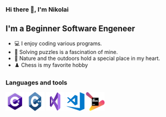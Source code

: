 ### Hi there 👋, I'm Nikolai

## I'm a Beginner Software Engeneer

- 💻 I enjoy coding various programs.
- 🤔 Solving puzzles is a fascination of mine.
- 🌳 Nature and the outdoors hold a special place in my heart.
- ♟️ Chess is my favorite hobby

### Languages and tools
<img src="https://github.com/4eever/4eever/blob/main/assets/c-logo-icon-18.png" alt="С#" width="50" height="50">
<img src="https://github.com/4eever/4eever/blob/main/assets/68747470733a2f2f63646e2e66726565626965737570706c792e636f6d2f6c6f676f732f7468756d62732f31782f632d6c6f676f2e706e67.png" alt="C++" width="50" height="50">
<img src="https://github.com/4eever/4eever/blob/main/assets/Visual-Studio-Logo-2019.png" alt="Visual Studio" width="50" height="50">
<img src="https://github.com/4eever/4eever/blob/main/assets/visual-studio-code.png" alt="Visual Studio Code" width="50" height="50">
<img src="https://github.com/4eever/4eever/blob/main/assets/68747470733a2f2f63646e2e66726565626965737570706c792e636f6d2f6c6f676f732f6c617267652f32782f6a6574627261696e732d312d6c6f676f2d706e672d7472616e73706172656e742e706e67.png" alt="JetBrains" width="50" height="50">


